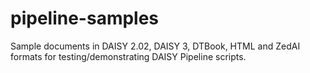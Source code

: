 # pipeline-samples

Sample documents in DAISY 2.02, DAISY 3, DTBook, HTML and ZedAI formats for testing/demonstrating DAISY Pipeline scripts.
